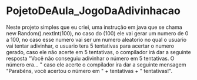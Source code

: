 # PojetoDeAula_JogoDaAdivinhacao
 Neste projeto simples que eu criei, uma instrução em java que se chama new Random().nextInt(100), no caso do (100) ele vai gerar um numero de 0 a 100, no caso esse numero vai ser um numero aleatorio no qual o usuario vai tentar adivinhar, o usuario tera 5 tentativas para acertar o numero gerado, caso ele não acerte em 5 tentativas, o compilador irá dar a seguinte resposta "Você não conseguiu adivinhar o número em 5 tentativas. O número era... " caso ele acerte o compilador ira dar a seguinte mensagem "Parabéns, você acertou o número em " + tentativas + " tentativas!".
